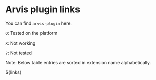 # Arvis plugin links

You can find `arvis-plugin` here.

`O`: Tested on the platform

`X`: Not working

`?`: Not tested

Note: Below table entries are sorted in extension name alphabetically.

${links}
